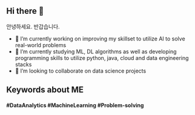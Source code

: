 ## Hi there 👋
안녕하세요. 반갑습니다. 

- 🔭 I’m currently working on improving my skillset to utilize AI to solve real-world problems
- 🌱 I’m currently studying ML, DL algorithms as well as developing programming skills to utilize python, java, cloud and data engineering stacks
- 👯 I’m looking to collaborate on data science projects

<!-- [![Miscaminos' github stats](https://github-readme-stats.vercel.app/api?username=miscaminos)](https://github.com/miscaminos/github-readme-stats) -->

## **Keywords about ME**

####  #DataAnalytics #MachineLearning #Problem-solving

<!-- <div align=center>

[![Tech Blog Badge](http://img.shields.io/badge/-Tech%20blog-black?style=flat-square&logo=github&link=https://velog.io/@miscaminos)](https://velog.io/@miscaminos) 
[![Gmail Badge](https://img.shields.io/badge/-Gmail-d14836?style=flat-square&logo=Gmail&logoColor=white&link=mailto:linzlee1221@gmail.com)](mailto:linzlee1221@gmail.com)
</div> -->
